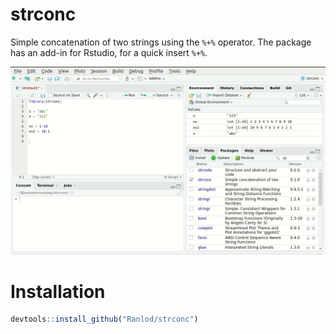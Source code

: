 # strconc
Simple concatenation of two strings using the `%+%` operator. The package has an add-in for Rstudio, for a quick insert `%+%`.

![](man/figures/using.gif)

# Installation
``` R
devtools::install_github("Ranlod/strconc")
```
